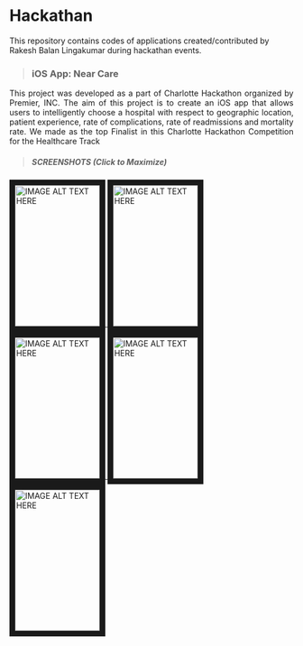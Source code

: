 # Hackathan
This repository contains codes of applications created/contributed by Rakesh Balan Lingakumar during hackathan events.

> ### iOS App: Near Care
<p align="justify">This project was developed as a part of Charlotte Hackathon organized by Premier, INC. The aim of this project is to create an iOS app that allows users to intelligently choose a hospital with respect to geographic location, patient experience, rate of complications, rate of readmissions and mortality rate. We made as the top Finalist in this Charlotte Hackathon Competition for the Healthcare Track</p>

> ##### SCREENSHOTS (Click to Maximize)

<a href="https://github.com/rlingaku/Hackathon/blob/master/Near%20Care/Screenshots/front.png" target="_blank">
<img src="https://github.com/rlingaku/Hackathon/blob/master/Near%20Care/Screenshots/front.png" 
alt="IMAGE ALT TEXT HERE" width="150" height="250" border="10" /></a><a href="https://github.com/rlingaku/Hackathon/blob/master/Near%20Care/Screenshots/list.png" target="_blank">
<img src="https://github.com/rlingaku/Hackathon/blob/master/Near%20Care/Screenshots/list.png" 
alt="IMAGE ALT TEXT HERE" width="150" height="250" border="10" /></a><a href="https://github.com/rlingaku/Hackathon/blob/master/Near%20Care/Screenshots/maps.png" target="_blank">
<img src="https://github.com/rlingaku/Hackathon/blob/master/Near%20Care/Screenshots/maps.png" 
alt="IMAGE ALT TEXT HERE" width="150" height="250" border="10" /></a><a href="https://github.com/rlingaku/Hackathon/blob/master/Near%20Care/Screenshots/hos_details.png" target="_blank">
<img src="https://github.com/rlingaku/Hackathon/blob/master/Near%20Care/Screenshots/hos_details.png" 
alt="IMAGE ALT TEXT HERE" width="150" height="250" border="10" /></a><a href="https://github.com/rlingaku/Hackathon/blob/master/Near%20Care/Screenshots/graph.png" target="_blank">
<img src="https://github.com/rlingaku/Hackathon/blob/master/Near%20Care/Screenshots/graph.png" 
alt="IMAGE ALT TEXT HERE" width="150" height="250" border="10" /></a>
<br>
